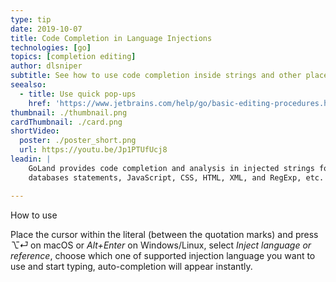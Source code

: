 ```yaml
---
type: tip
date: 2019-10-07
title: Code Completion in Language Injections
technologies: [go]
topics: [completion editing]
author: dlsniper
subtitle: See how to use code completion inside strings and other places
seealso:
  - title: Use quick pop-ups
    href: 'https://www.jetbrains.com/help/go/basic-editing-procedures.html#quick_popups'
thumbnail: ./thumbnail.png
cardThumbnail: ./card.png
shortVideo:
  poster: ./poster_short.png
  url: https://youtu.be/Jp1PTUfUcj8
leadin: |
    GoLand provides code completion and analysis in injected strings for SQL and 
    databases statements, JavaScript, CSS, HTML, XML, and RegExp, etc.

---
```


How to use

Place the cursor within the literal (between the quotation marks) and press 
*⌥⏎* on macOS or *Alt+Enter* on Windows/Linux, select *Inject language or 
reference*, choose which one of supported injection language you want to use and 
start typing, auto-completion will appear instantly.
